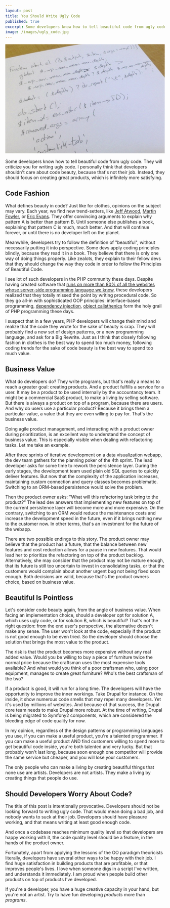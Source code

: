 ```yaml
---
layout: post
title: You Should Write Ugly Code
published: true
excerpt: Some developers know how to tell beautiful code from ugly code. They will criticize you for writing ugly code. I personally think that developers shouldn't care about code beauty, because that's not their job. Instead, they should focus on creating great products, which is infinitely more satisfying.
image: /images/ugly_code.jpg
---
```


<img src="/images/ugly_code.jpg" title="Code Extract From https://github.com/WordPress/WordPress/blob/4b13a1ffa473dc7547c33953700e054e47fc4b6c/wp-admin/includes/nav-menu.php" class="postImage"/>

Some developers know how to tell beautiful code from ugly code. They will criticize you for writing ugly code. I personally think that developers shouldn't care about code beauty, because that's not their job. Instead, they should focus on creating great products, which is infinitely more satisfying.

Code Fashion
------------

What defines beauty in code? Just like for clothes, opinions on the subject may vary. Each year, we find new trend-setters, like [Jeff Atwood](http://www.codinghorror.com/), [Martin Fowler](http://martinfowler.com/), or [Eric Evans](http://amzn.com/0321125215). They offer convincing arguments to explain why pattern A is better than pattern B. Until someone else publishes a book, explaining that pattern C is much, much better. And that will continue forever, or until there is no developer left on the planet.

Meanwhile, developers try to follow the definition of "beautiful", without necessarily putting it into perspective. Some devs apply coding principles blindly, because they read it in a book. They believe that there is only one way of doing things properly. Like zealots, they explain to their fellow devs that they should change the way they code in order to follow the Principles of Beautiful Code. 

I see lot of such developers in the PHP community these days. Despite having created software that [runs on more than 80% of all the websites whose server-side programming language we know](http://w3techs.com/technologies/details/pl-php/all/all), these developers realized that they totally missed the point by writing procedural code. So they go all-in with sophisticated OOP principles: interface-based programming, [dependency injection](http://fabien.potencier.org/article/11/what-is-dependency-injection), [object calisthenics](http://williamdurand.fr/2013/06/03/object-calisthenics/) form the holy grail of PHP programming these days.

I suspect that in a few years, PHP developers will change their mind and realize that the code they wrote for the sake of beauty is crap. They will probably find a new set of design patterns, or a new programming language, and ask for a Big Rewrite. Just as I think that closely following fashion in clothes is the best way to spend too much money, following coding trends for the sake of code beauty is the best way to spend too much value.

Business Value
--------------

What do developers do? They write programs, but that's really a means to reach a greater goal: creating products. And a product fulfills a service for a user. It may be a product to be used internally by the accountancy team. It might be a commercial SaaS product, to make a living by selling software. But there is always a product on top of a program, because there are users. And why do users use a particular product? Because it brings them a particular value, a value that they are even willing to pay for. That's the business value.

Doing agile product management, and interacting with a product owner during prioritization, is an excellent way to understand the concept of business value. This is especially visible when dealing with refactoring tasks. Let me take an example. 

After three sprints of iterative development on a data visualization webapp, the dev team gathers for the planning poker of the 4th sprint. The lead developer asks for some time to rework the persistence layer. During the early stages, the development team used plain old SQL queries to quickly deliver features. But now that the complexity of the application increases, maintaining custom connection and query classes becomes problematic. Switching to an ORM-based persistence would solve the problem. 

Then the product owner asks: "What will this refactoring task bring to the product?" The lead dev answers that implementing new features on top of the current persistence layer will become more and more expensive. On the contrary, switching to an ORM would reduce the maintenance costs and increase the development speed in the future, even if it brings nothing new to the customer now. In other terms, that's an investment for the future of the webapp. 

There are two possible endings to this story. The product owner may believe that the product has a future, that the balance between new features and cost reduction allows for a pause in new features. That would lead her to prioritize the refactoring on top of the product backlog. Alternatively, she may consider that the product may not be mature enough, that its future is still too uncertain to invest in consolidating tasks, or that the customers would complain about another urgent bug not being fixed soon enough. Both decisions are valid, because that's the product owners choice, based on business value.

Beautiful Is Pointless
----------------------

Let's consider code beauty again, from the angle of business value. When facing an implementation choice, should a developer opt for solution A, which uses ugly code, or for solution B, which is beautiful? That's not the right question: from the end user's perspective, the alternative doesn't make any sense. The user won't look at the code, especially if the product is not good enough to be even tried. So the developer should choose the solution that brings the most value to the product.

The risk is that the product becomes more expensive without any real added value. Would you be willing to buy a piece of furniture twice the normal price because the craftsman uses the most expensive tools available? And what would you think of a poor craftsman who, using poor equipment, manages to create great furniture? Who's the best craftsman of the two?

If a product is good, it will run for a long time. The developers will have the opportunity to improve the inner workings. Take Drupal for instance. On the inside, it show numerous code smells that may repel many developers. Yet it's used by millions of websites. And because of that success, the Drupal core team needs to make Drupal more robust. At the time of writing, Drupal is being migrated to Symfony2 components, which are considered the bleeding edge of code quality for now.

In my opinion, regardless of the design patterns or programming languages you use, if you can make a useful product, you're a talented programmer. If you can make a useful product AND find customers willing to spend more to get beautiful code inside, you're both talented and very lucky. But that probably won't last long, because soon enough one competitor will provide the same service but cheaper, and you will lose your customers.

The only people who can make a living by creating beautiful things that none use are artists. Developers are not artists. They make a living by creating things that people do use.

Should Developers Worry About Code?
-----------------------------------

The title of this post is intentionally provocative. Developers should not be looking forward to writing ugly code. That would mean doing a bad job, and nobody wants to suck at their job. Developers should have pleasure working, and that means writing at least good enough code. 

And once a codebase reaches minimum quality level so that developers are happy working with it, the code quality level should be a feature, in the hands of the product owner.

Fortunately, apart from applying the lessons of the OO paradigm theoricists literally, developers have several other ways to be happy with their job. I find huge satisfaction in building products that are profitable, or that improves people's lives. I love when someone digs in a script I've written, and understands it immediately. I am proud when people build other products on top of products I've developed.

If you're a developer, you have a huge creative capacity in your hand, but you're not an artist. Try to have fun developing *products* more than *programs*.